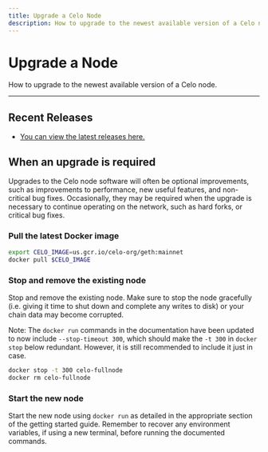 ```yaml
---
title: Upgrade a Celo Node
description: How to upgrade to the newest available version of a Celo node.
---
```


# Upgrade a Node

How to upgrade to the newest available version of a Celo node.

---

## Recent Releases

- [You can view the latest releases here.](https://github.com/celo-org/celo-blockchain/releases)

## When an upgrade is required

Upgrades to the Celo node software will often be optional improvements, such as improvements to performance, new useful features, and non-critical bug fixes. Occasionally, they may be required when the upgrade is necessary to continue operating on the network, such as hard forks, or critical bug fixes.

### Pull the latest Docker image

```bash
export CELO_IMAGE=us.gcr.io/celo-org/geth:mainnet
docker pull $CELO_IMAGE
```

### Stop and remove the existing node

Stop and remove the existing node. Make sure to stop the node gracefully (i.e. giving it time to shut down and complete any writes to disk) or your chain data may become corrupted.

Note: The `docker run` commands in the documentation have been updated to now include `--stop-timeout 300`, which should make the `-t 300` in `docker stop` below redundant. However, it is still recommended to include it just in case.

```bash
docker stop -t 300 celo-fullnode
docker rm celo-fullnode
```

### Start the new node

Start the new node using `docker run` as detailed in the appropriate section of the getting started guide. Remember to recover any environment variables, if using a new terminal, before running the documented commands.
